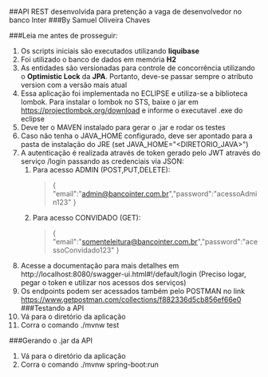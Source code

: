 ##API REST desenvolvida para pretenção a vaga de desenvolvedor no banco Inter
###By Samuel Oliveira Chaves

###Leia me antes de prosseguir:

1. Os scripts iniciais são executados utilizando **liquibase**
2. Foi utilizado o banco de dados em memória **H2**
3. As entidades são versionadas para controle de concorrência utilizando o **Optimistic Lock** da **JPA**. Portanto, deve-se passar sempre o atributo version com a versão mais atual
4. Essa aplicação foi implementada no ECLIPSE e utiliza-se a biblioteca lombok. Para instalar o lombok no STS, baixe o jar em https://projectlombok.org/download e informe o executavel .exe do eclipse
5. Deve ter o MAVEN instalado para gerar o .jar e rodar os testes
6. Caso não tenha o JAVA_HOME configurado, deve ser apontado para a pasta de instalação do JRE (set JAVA_HOME="<DIRETORIO_JAVA>")
7. A autenticação é realizada através de token gerado pelo JWT através do serviço /login passando as credenciais via JSON:
	1. Para acesso ADMIN (POST,PUT,DELETE):
		> {
			"email":"admin@bancointer.com.br","password":"acessoAdmin123"
		> }
	2. Para acesso CONVIDADO (GET):
		> {
			"email":"somenteleitura@bancointer.com.br","password":"acessoConvidado123"
		> }	
8. Acesse a documentação para mais detalhes em http://localhost:8080/swagger-ui.html#!/default/login (Preciso logar, pegar o token e utilizar nos acessos dos serviços)
9. Os endpoints podem ser acessados também pelo POSTMAN no link https://www.getpostman.com/collections/f882336d5cb856ef66e0
###Testando a API
1. Vá para o diretório da aplicação
2. Corra o comando ./mvnw test

###Gerando o .jar da API
1. Vá para o diretório da aplicação
2. Corra o comando ./mvnw spring-boot:run